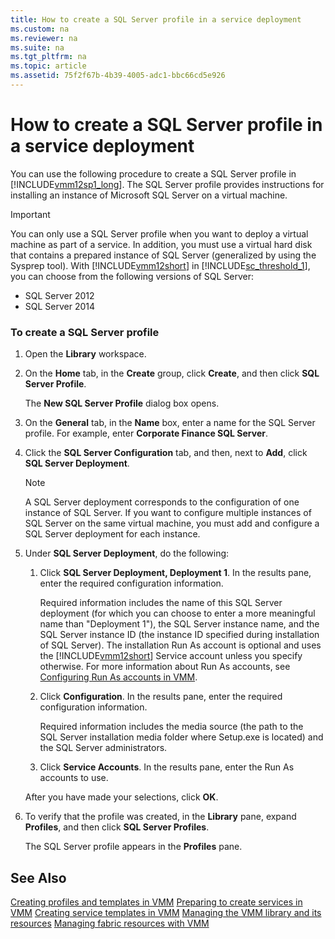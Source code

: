 ```yaml
---
title: How to create a SQL Server profile in a service deployment
ms.custom: na
ms.reviewer: na
ms.suite: na
ms.tgt_pltfrm: na
ms.topic: article
ms.assetid: 75f2f67b-4b39-4005-adc1-bbc66cd5e926
---
```

# How to create a SQL Server profile in a service deployment
You can use the following procedure to create a SQL Server profile in [!INCLUDE[vmm12sp1_long](Token/vmm12sp1_long_md.md)]. The SQL Server profile provides instructions for installing an instance of Microsoft SQL Server on a virtual machine.

> [!IMPORTANT]
> You can only use a SQL Server profile when you want to deploy a virtual machine as part of a service. In addition, you must use a virtual hard disk that contains a prepared instance of SQL Server \(generalized by using the Sysprep tool\). With [!INCLUDE[vmm12short](Token/vmm12short_md.md)] in [!INCLUDE[sc_threshold_1](Token/sc_threshold_1_md.md)], you can choose from the following versions of SQL Server:
> 
> -   SQL Server 2012
> -   SQL Server 2014

### To create a SQL Server profile

1.  Open the **Library** workspace.

2.  On the **Home** tab, in the **Create** group, click **Create**, and then click **SQL Server Profile**.

    The **New SQL Server Profile** dialog box opens.

3.  On the **General** tab, in the **Name** box, enter a name for the SQL Server profile. For example, enter **Corporate Finance SQL Server**.

4.  Click the **SQL Server Configuration** tab, and then, next to **Add**, click **SQL Server Deployment**.

    > [!NOTE]
    > A SQL Server deployment corresponds to the configuration of one instance of SQL Server. If you want to configure multiple instances of SQL Server on the same virtual machine, you must add and configure a SQL Server deployment for each instance.

5.  Under **SQL Server Deployment**, do the following:

    1.  Click **SQL Server Deployment, Deployment 1**. In the results pane, enter the required configuration information.

        Required information includes the name of this SQL Server deployment \(for which you can choose to enter a more meaningful name than "Deployment 1"\), the SQL Server instance name, and the SQL Server instance ID \(the instance ID specified during installation of SQL Server\). The installation Run As account is optional and uses the [!INCLUDE[vmm12short](Token/vmm12short_md.md)] Service account unless you specify otherwise. For more information about Run As accounts, see [Configuring Run As accounts in VMM](Configuring-Run-As-accounts-in-VMM.md).

    2.  Click **Configuration**. In the results pane, enter the required configuration information.

        Required information includes the media source \(the path to the SQL Server installation media folder where Setup.exe is located\) and the SQL Server administrators.

    3.  Click **Service Accounts**. In the results pane, enter the Run As accounts to use.

    After you have made your selections, click **OK**.

6.  To verify that the profile was created, in the **Library** pane, expand **Profiles**, and then click **SQL Server Profiles**.

    The SQL Server profile appears in the **Profiles** pane.

## See Also
[Creating profiles and templates in VMM](Creating-profiles-and-templates-in-VMM.md)
[Preparing to create services in VMM](Preparing-to-create-services-in-VMM.md)
[Creating service templates in VMM](Creating-service-templates-in-VMM.md)
[Managing the VMM library and its resources](Managing-the-VMM-library-and-its-resources.md)
[Managing fabric resources with VMM](Managing-fabric-resources-with-VMM.md)



